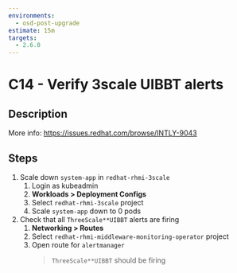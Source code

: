 ```yaml
---
environments:
  - osd-post-upgrade
estimate: 15m
targets:
  - 2.6.0
---
```


# C14 - Verify 3scale UIBBT alerts

## Description

More info: <https://issues.redhat.com/browse/INTLY-9043>

## Steps

1. Scale down `system-app` in `redhat-rhmi-3scale`
   1. Login as kubeadmin
   2. **Workloads > Deployment Configs**
   3. Select `redhat-rhmi-3scale` project
   4. Scale `system-app` down to 0 pods
2. Check that all `ThreeScale**UIBBT` alerts are firing
   1. **Networking > Routes**
   2. Select `redhat-rhmi-middleware-monitoring-operator` project
   3. Open route for `alertmanager`
      > `ThreeScale**UIBBT` should be firing

